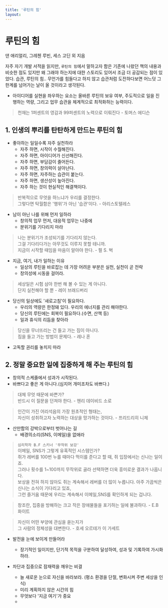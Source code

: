 ```yaml
---
title: '루틴의 힘'
layout: 
---
```


# 루틴의 힘

댄 애리얼리, 그레첸 루빈, 세스 고딘 외 지음

자주 자기 개발 서적을 읽지만, `루틴의 힘`에서 말하고자 함은 기존에 나왔던 책의 내용과 비슷한 점도 있지만
왜 그래야 하는지에 대한 스토리도 있어서 조금 더 공감되는 점이 있었다.
습관, 루틴의 힘.. 무언가를 힘들다고 하지 않고 습관처럼 도전하다보면 어느덧 그 한계를 넘어가는 날이 올 것이라고 생각된다.

* 아이디어를 실현을 좌우하는 요소는 올바른 루틴의 보유 여부, 주도적으로 일을 진행하는 역량, 그리고 업무 습관을 체계적으로 최적화하는 능력이다.

> 천재는 1퍼센트의 영감과 99퍼센트의 노력으로 이뤄진다 - 토머스 에디슨  

## 1. 인생의 뿌리를 탄탄하게 만드는 루틴의 힘

* 좋아하는 일일수록 자주 실천하라
  * 자주 하면, 시작이 수월해진다.
  * 자주 하면, 아이디어가 신선해진다.
  * 자주 하면, 부담감이 줄어든다.
  * 자주 하면, 창의력이 살아난다.
  * 자주 하면, 자주하는 습관이 붙는다.
  * 자주 하면, 생산성이 높아진다.
  * 자주 하는 것이 현실적인 해결책이다.

> 반복적으로 무엇을 하느냐가 우리를 결정한다.  
> 그렇다면 탁월함은 '행위'가 아닌 '습관'이다. - 아리스토텔레스

* 남이 아닌 나를 위해 먼저 일하라
  * 창의적 업무 먼저, 대응적 업무는 나중에
  * 분위기를 기다리지 마라

> 나는 분위기가 조성되기를 기다리지 않는다.   
> 그걸 기다리다가는 아무것도 이루지 못할 테니까.  
> 지금이 시작할 때임을 마음이 알아야 한다. - 펄 S. 벅


* 지금, 여기, 내가 일하는 이유
  * 일상의 루틴을 바로잡는 데 가장 어려운 부분은 실천, 실천이 곧 전략
  * 창의성에 시동을 걸어라.

> 세상일은 시험 삼아 한번 해 볼 수 있는 게 아니다.  
> 단지 실천해야 할 뿐 - 레이 브래드버리

* 당신의 일상에도 '새로고침'이 필요하다.
  * 우리의 역량은 한정돼 있다. 우리의 에너지를 관리 해야한다.
  * 당신의 루틴에는 회복이 필요하다.(수면, 산책 등)
  * 일과 휴식의 리듬을 찾아라

> 당신을 무너뜨리는 건 들고 가는 짐이 아니다.  
> 짐을 들고 가는 방법이 문제다. - 레나 혼

* 고독할 권리를 놓치지 마라

## 2. 정말 중요한 일에 집중하게 해 주는 루틴의 힘

* 창의적 스케줄에서 성과가 시작된다.
* 바쁘다고 좋은 게 아니다.(심지어 개미조차도 바쁘다.)

> 대체 무엇 때문에 바쁜가?  
> 반드시 이 질문을 던져야 한다. - 헨리 데이비드 소로

> 인간이 가진 어리석음의 가장 원초적인 형태는,   
> 자신이 성취하고자 노력하는 대상을 망가하는 것이다. - 프리드리히 니체

* 산만함의 강박으로부터 벗어나는 길
  * 배경의소리(SNS, 이메일)을 없애라


> `심리학자 B.F 스키너 '무작위 보강'`  
> 이메일, SNS가 그렇게 유혹적인 시스템인가?  
> 쥐가 레버를 100번 누를 때마다 먹이를 준다고 할 때, 쥐 입장에서는 신나는 일이죠.  
> 그러나 횟수를 1~100까지 무작위로 골라 선택하면 더욱 흥미로운 결과가 나옵니다.  
> 보상을 전혀 하지 않아도 쥐는 계속해서 레버를 더 많이 누릅니다. 아주 가끔씩은 신나는 소식이 기다리고 있죠,  
> 그런 즐거움 때문에 우리는 계속해서 이메일,SNS를 확인하게 되는 겁니다.

> 창조란, 집중을 방해하는 크고 작은 장애물들을 포기하는 일에 불과하다. - E.B 화이트

> 자신이 어떤 부양에 관심을 쏟는지가   
> 그 사람의 정체성을 대변한다. - 호세 오르테가 이 가세트

* 발전을 눈에 보이게 만들어라
  * 장기적인 일이지만, 단기적 목적을 구분하여 달성하여, 성과 및 기록하여 가시화하라.

* 차단과 집중으로 잠재력을 깨우는 비결
  * 늘 새로운 눈으로 자신을 바라보라. (평소 환경을 단절, 변화시켜 주변 세상을 인식)
  * 미리 계획하지 않은 시간의 힘
  * 무엇보다 '지금 여기'가 중요
  * 